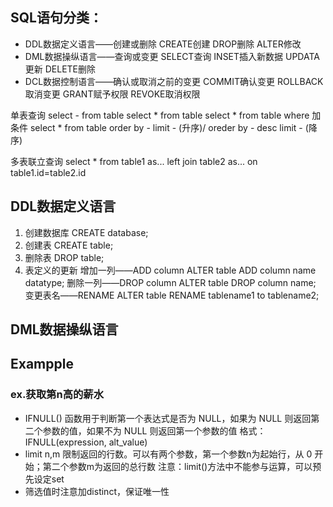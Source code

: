 ## SQL语句分类：
* DDL数据定义语言——创建或删除 CREATE创建 DROP删除 ALTER修改
* DML数据操纵语言——查询或变更 SELECT查询 INSET插入新数据 UPDATA更新 DELETE删除
* DCL数据控制语言——确认或取消之前的变更 COMMIT确认变更 ROLLBACK取消变更 GRANT赋予权限 REVOKE取消权限

单表查询
select - from table
select * from table
select * from table where 加条件
select * from table order by - limit - (升序)/ oreder by - desc limit - (降序)

多表联立查询
select * from table1 as...
   left join table2 as...
   on table1.id=table2.id
   
## DDL数据定义语言
1. 创建数据库  CREATE database;
2. 创建表      CREATE table;
3. 删除表      DROP table;
4. 表定义的更新 
   增加一列——ADD column
            ALTER table ADD column name datatype;
   删除一列——DROP column
            ALTER table DROP column name;
   变更表名——RENAME
            ALTER table RENAME tablename1 to tablename2;
  
## DML数据操纵语言


## Exampple
### ex.获取第n高的薪水
* IFNULL() 函数用于判断第一个表达式是否为 NULL，如果为 NULL 则返回第二个参数的值，如果不为 NULL 则返回第一个参数的值
  格式：IFNULL(expression, alt_value)
* limit n,m 限制返回的行数。可以有两个参数，第一个参数n为起始行，从 0 开始；第二个参数m为返回的总行数
  注意：limit()方法中不能参与运算，可以预先设定set
* 筛选值时注意加distinct，保证唯一性
